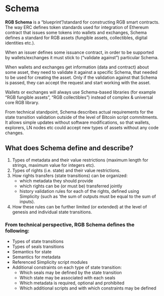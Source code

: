 # Schema

**RGB Schema** is a “blueprint”/standard for constructing RGB smart contracts. The way ERC defines token standards used for integration of Ethereum contract that issues some tokens into wallets and exchanges, Schema defines a standard for RGB assets \(fungible assets, collectibles, digital identities etc.\).

When an issuer defines some issuance contract, in order to be supported by wallets/exchanges it must stick to \(“validate against”\) particular Schema.

When wallets and exchanges get information \(data and contract\) about some asset, they need to validate it against a specific Schema, that needed to be used for creating the asset. Only if the validation against that Schema is passed, they can accept the request and start working with the asset. 

Wallets or exchanges will always use Schema-based libraries \(for example “RGB fungible assets”, “RGB collectibles”\) instead of complex & universal core RGB library.  
  
From technical standpoint, Schema describes actual requirements for the state transition validation outside of the level of Bitcoin script commitments. It allows simple updates without software modifications, so that wallets, explorers, LN nodes etc could accept new types of assets without any code changes.

## What does Schema define and describe?

1. Types of metadata and their value restrictions \(maximum length for strings, maximum value for integers etc\).
2. Types of rights \(i.e. state\) and their value restrictions.
3. How rights transfers \(state transitions\) can be organized:
   * which metadata they should provide
   * which rights can be \(or must be\) transferred jointly
   * history validation rules for each of the rights, defined using Simplicity \(such as 'the sum of outputs must be equal to the sum of inputs\).
4. How these rules can be further limited \(or extended\) at the level of genesis and individual state transitions.

### From technical perspective, RGB Schema defines the following:

* Types of state transitions
* Types of seals transitions
* Semantics for state 
* Semantics for metadata
* Referenced Simplicity script modules
* Additional constraints on each type of state transition:
  * Which seals may be defined by the state transition
  * Which state may be associated with each seals
  * Which metadata is required, optional and prohibited
  * Which additional scripts and with which constraints may be defined



## 

